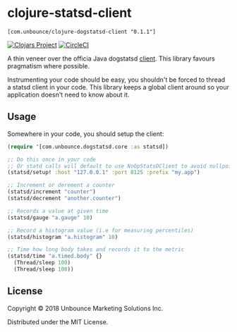 # clojure-statsd-client

```
[com.unbounce/clojure-dogstatsd-client "0.1.1"]
```

[![Clojars Project](https://img.shields.io/clojars/v/com.unbounce/clojure-dogstatsd-client.svg)](https://clojars.org/com.unbounce/clojure-dogstatsd-client) [![CircleCI](https://circleci.com/gh/unbounce/clojure-dogstatsd-client/tree/master.svg?style=svg)](https://circleci.com/gh/unbounce/clojure-dogstatsd-client/tree/master)

A thin veneer over the officia Java dogstatsd
[client](https://github.com/DataDog/java-dogstatsd-client). This library favours
pragmatism where possible.

Instrumenting your code should be easy, you shouldn't be forced to thread a
statsd client in your code. This library keeps a global client around so your
application doesn't need to know about it.

## Usage

Somewhere in your code, you should setup the client:

``` clojure
(require '[com.unbounce.dogstatsd.core :as statsd])

;; Do this once in your code
;; Or statd calls will default to use NoOpStatsDClient to avoid nullpointer exception
(statsd/setup! :host "127.0.0.1" :port 8125 :prefix "my.app")

;; Increment or derement a counter
(statsd/increment "counter")
(statsd/decrement "another.counter")

;; Records a value at given time
(statsd/gauge "a.gauge" 10)

;; Record a histogram value (i.e for measuring percentiles)
(statsd/histogram "a.histogram" 10)

;; Time how long body takes and records it to the metric
(statsd/time "a.timed.body" {}
  (Thread/sleep 100)
  (Thread/sleep 100))
```

## License

Copyright © 2018 Unbounce Marketing Solutions Inc.

Distributed under the MIT License.
